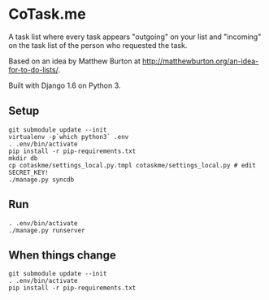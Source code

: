 # CoTask.me

A task list where every task appears "outgoing" on your list and "incoming" on the task list of the person who requested the task.

Based on an idea by Matthew Burton at http://matthewburton.org/an-idea-for-to-do-lists/.

Built with Django 1.6 on Python 3.

## Setup

	git submodule update --init
	virtualenv -p`which python3` .env
	. .env/bin/activate
	pip install -r pip-requirements.txt 
	mkdir db
	cp cotaskme/settings_local.py.tmpl cotaskme/settings_local.py # edit SECRET_KEY!
	./manage.py syncdb

## Run

	. .env/bin/activate
	./manage.py runserver

## When things change

	git submodule update --init
	. .env/bin/activate
	pip install -r pip-requirements.txt 
